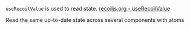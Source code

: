 <TimeStamp start="1:09" end="1:19">
  
  `useRecoilValue` is used to read state. [recoiljs.org - useRecoilValue](https://recoiljs.org/docs/api-reference/core/useRecoilValue/)
  
</TimeStamp>

<TimeStamp start="2:25" end="2:35">
  
  Read the same up-to-date state across several components with atoms
  
</TimeStamp>
